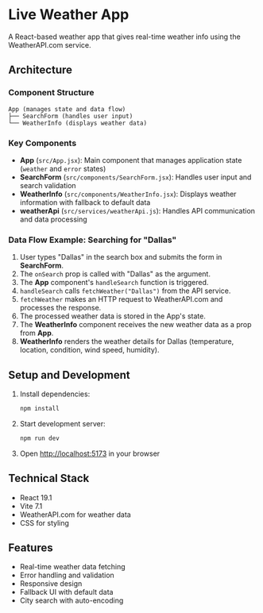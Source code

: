 # Live Weather App

A React-based weather app that gives real-time weather info using the WeatherAPI.com service.

## Architecture

### Component Structure
```
App (manages state and data flow)
├── SearchForm (handles user input)
└── WeatherInfo (displays weather data)
```

### Key Components

- **App** (`src/App.jsx`): Main component that manages application state (`weather` and `error` states) 
- **SearchForm** (`src/components/SearchForm.jsx`): Handles user input and search validation
- **WeatherInfo** (`src/components/WeatherInfo.jsx`): Displays weather information with fallback to default data
- **weatherApi** (`src/services/weatherApi.js`): Handles API communication and data processing

### Data Flow Example: Searching for "Dallas"

1. User types "Dallas" in the search box and submits the form in **SearchForm**.
2. The `onSearch` prop is called with "Dallas" as the argument.
3. The **App** component's `handleSearch` function is triggered.
4. `handleSearch` calls `fetchWeather("Dallas")` from the API service.
5. `fetchWeather` makes an HTTP request to WeatherAPI.com and processes the response.
6. The processed weather data is stored in the App's state.
7. The **WeatherInfo** component receives the new weather data as a prop from **App**.
8. **WeatherInfo** renders the weather details for Dallas (temperature, location, condition, wind speed, humidity).

## Setup and Development

1. Install dependencies:
   ```bash
   npm install
   ```

2. Start development server:
   ```bash
   npm run dev
   ```

3. Open [http://localhost:5173](http://localhost:5173) in your browser


## Technical Stack

- React 19.1
- Vite 7.1
- WeatherAPI.com for weather data
- CSS for styling

## Features

- Real-time weather data fetching
- Error handling and validation
- Responsive design
- Fallback UI with default data
- City search with auto-encoding